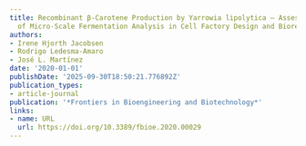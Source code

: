 ```yaml
---
title: Recombinant β-Carotene Production by Yarrowia lipolytica – Assessing the Potential
  of Micro-Scale Fermentation Analysis in Cell Factory Design and Bioreaction Optimization
authors:
- Irene Hjorth Jacobsen
- Rodrigo Ledesma‐Amaro
- José L. Martínez
date: '2020-01-01'
publishDate: '2025-09-30T18:50:21.776892Z'
publication_types:
- article-journal
publication: '*Frontiers in Bioengineering and Biotechnology*'
links:
- name: URL
  url: https://doi.org/10.3389/fbioe.2020.00029
---
```

